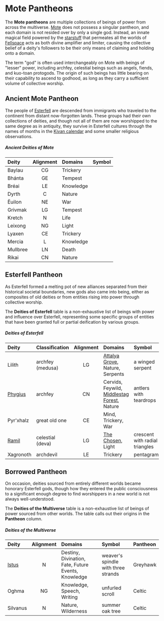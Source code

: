 # Mote Pantheons

The **Mote pantheons** are multiple collections of beings of power from across the multiverse. [Mote](../../ch-1-welcome-to-mote/cosmology/mote.md) does not possess a singular pantheon, and each domain is not resided over by only a single god. Instead, an innate magical field powered by the [starstuff](../../ch-6-mote-treasures/starstuff.md) that permeates all the worlds of [Fellspace](../../ch-1-welcome-to-mote/cosmology/fellspace.md) acts as both divine amplifier and limiter, causing the collective belief of a deity's followers to be their only means of claiming and holding onto a domain.

The term "god" is often used interchangeably on Mote with beings of "lesser" power, including archfey, celestial beings such as angels, fiends, and kuo-toan protogods. The origin of such beings has little bearing on their capability to ascend to godhood, as long as they carry a sufficient volume of collective worship.

## Ancient Mote Pantheon

The people of [Esterfell](../../ch-4-esterfell-gazetteer/esterfell/) are descended from immigrants who traveled to the continent from distant now-forgotten lands. These groups had their own collections of deities, and though not all of them are now worshipped to the same degree as in antiquity, they survive in Esterfell cultures through the names of months in the [Kivan calendar](../../ch-1-welcome-to-mote/timekeeping.md#kivan) and some smaller religious observations.

##### Ancient Deities of Mote
|  Deity   | Alignment | Domains   | Symbol |
|:---------|:---------:|:----------|:-------|
| Baylau   |    CG     | Trickery  |        |
| Bhánta   |    GE     | Tempest   |        |
| Bréai    |    LE     | Knowledge |        |
| Dyrth    |    C      | Nature    |        |
| Ëuilon   |    NE     | War       |        |
| Grivmak  |    LG     | Tempest   |        |
| Kretch   |    N      | Life      |        |
| Leixong  |    NG     | Light     |        |
| Lyaxen   |    CE     | Trickery  |        |
| Mercia   |    L      | Knowledge |        |
| Mullbree |    LN     | Death     |        |
| Rikai    |    CN     | Nature    |        |

## Esterfell Pantheon

As Esterfell formed a melting pot of new alliances separated from their historical societal boundaries, new gods also came into being, either as composites of old deities or from entities rising into power through collective worship.

The **Deities of Esterfell** table is a non-exhaustive list of beings with power and influence over Esterfell, representing some specific groups of entities that have been granted full or partial deification by various groups.

##### Deities of Esterfell
|  Deity | Classification | Alignment | Domains | Symbol |
|:-------|:---------------|:---------:|:--------|:-------|
| Lilith | archfey (medusa) | LG | [Attalya Grove](../../ch-4-esterfell-gazetteer/esterfell/lenya/attalya-grove.md), Nature, Serpents | a winged serpent |
| [Phygius](phygius.md) | archfey | CN | Cervids, Feywild, [Middlestag Forest](../../ch-4-esterfell-gazetteer/esterfell/lenya/middlestag-forest.md), Nature | antlers with teardrops |
| Pyr'xhalz | great old one | CE | Mind, Trickery, War |  |
| [Ramil](ramil.md) | celestial (deva) | LG | [The Chosen](../../ch-2-people-of-mote/organizations/the-chosen/), Light | crescent with radial triangles |
| Xagronoth | archdevil | LE | Trickery | pentagram |

## Borrowed Pantheon

On occasion, deities sourced from entirely different worlds became honorary Esterfell gods, though how they entered the public consciousness to a significant enough degree to find worshippers in a new world is not always well-understood.

The **Deities of the Multiverse** table is a non-exhaustive list of beings of power sourced from other worlds. The table calls out their origins in the **Pantheon** column.

##### Deities of the Multiverse
|  Deity | Alignment | Domains | Symbol | Pantheon |
|:-------|:---------:|:--------|:-------|:---------|
| [Istus](istus.md) | N | Destiny, Divination, Fate, Future Events, Knowledge | weaver's spindle with three strands | Greyhawk |
| Oghma | NG | Knowledge, Speech, Writing | unfurled scroll | Celtic |
| Silvanus | N | Nature, Wilderness | summer oak tree | Celtic |
